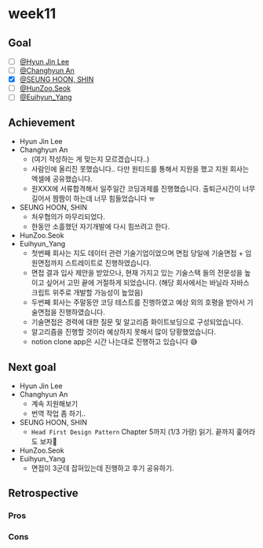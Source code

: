 # week11

## Goal

- [ ] [@Hyun Jin Lee](https://github.com/HyunTruth)
- [ ] [@Changhyun An](https://github.com/achooan)
- [x] [@SEUNG HOON, SHIN](https://github.com/newinh)
- [ ] [@HunZoo.Seok](https://github.com/zooozoo)
- [ ] [@Euihyun_Yang](https://github.com/noahluftyang)

## Achievement

- Hyun Jin Lee
- Changhyun An
  - (여기 작성하는 게 맞는지 모르겠습니다..)
  - 사람인에 올리진 못했습니다.. 다만 원티드를 통해서 지원을 했고 지원 회사는 엑셀에 공유했습니다.
  - 원XXX에 서류합격해서 일주일간 코딩과제를 진행했습니다. 출퇴근시간이 너무 길어서 짬짬이 하는데 너무 힘들었습니다 ㅠ
- SEUNG HOON, SHIN
  - 처우협의가 마무리되었다.
  - 한동안 소흘했던 자기개발에 다시 힘쓰려고 한다.
- HunZoo.Seok
- Euihyun_Yang
  - 첫번째 회사는 지도 데이터 관련 기술기업이었으며 면접 당일에 기술면접 + 임원면접까지 스트레이트로 진행하였습니다.
  - 면접 결과 입사 제안을 받았으나, 현재 가지고 있는 기술스택 들의 전문성을 높이고 싶어서 고민 끝에 거절하게 되었습니다. (해당 회사에서는 바닐라 자바스크립트 위주로 개발할 가능성이 높았음)
  - 두번째 회사는 주말동안 코딩 테스트를 진행하였고 예상 외의 호평을 받아서 기술면접을 진행하였습니다.
  - 기술면접은 경력에 대한 질문 및 알고리즘 화이트보딩으로 구성되었습니다.
  - 알고리즘을 진행할 것이라 예상하지 못해서 많이 당황했었습니다.
  - notion clone app은 시간 나는대로 진행하고 있습니다 😅

## Next goal

- Hyun Jin Lee
- Changhyun An
  - 계속 지원해보기
  - 번역 작업 좀 하기..
- SEUNG HOON, SHIN
  - `Head First Design Pattern` Chapter 5까지 (1/3 가량) 읽기.
  끝까지 훑어라도 보자🐌
- HunZoo.Seok
- Euihyun_Yang
  - 면접이 3군데 잡혀있는데 진행하고 후기 공유하기.

## Retrospective

### Pros

### Cons
